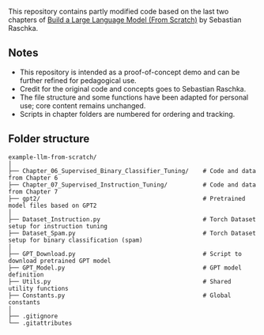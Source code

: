This repository contains partly modified code based on the last two chapters of [Build a Large Language Model (From Scratch)](https://github.com/rasbt/LLMs-from-scratch) by Sebastian Raschka.

## Notes
- This repository is intended as a proof-of-concept demo and can be further refined for pedagogical use.
- Credit for the original code and concepts goes to Sebastian Raschka.
- The file structure and some functions have been adapted for personal use; core content remains unchanged.
- Scripts in chapter folders are numbered for ordering and tracking.

## Folder structure
```text
example-llm-from-scratch/
│
├── Chapter_06_Supervised_Binary_Classifier_Tuning/    # Code and data from Chapter 6
├── Chapter_07_Supervised_Instruction_Tuning/          # Code and data from Chapter 7
├── gpt2/                                              # Pretrained model files based on GPT2
│
├── Dataset_Instruction.py                             # Torch Dataset setup for instruction tuning
├── Dataset_Spam.py                                    # Torch Dataset setup for binary classification (spam)
│
├── GPT_Download.py                                    # Script to download pretrained GPT model
├── GPT_Model.py                                       # GPT model definition
├── Utils.py                                           # Shared utility functions
├── Constants.py                                       # Global constants
│
├── .gitignore
└── .gitattributes
```

